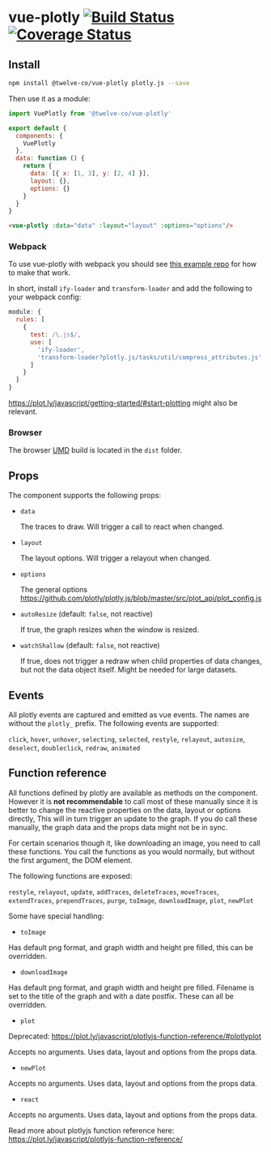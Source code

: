 # vue-plotly [![Build Status](https://travis-ci.org/twelve-co/vue-plotly.svg?branch=master)](https://travis-ci.org/twelve-co/vue-plotly) [![Coverage Status](https://coveralls.io/repos/github/twelve-co/vue-plotly/badge.svg?branch=master)](https://coveralls.io/github/twelve-co/vue-plotly?branch=master)

## Install

```bash
npm install @twelve-co/vue-plotly plotly.js --save
```

Then use it as a module:

```js
import VuePlotly from '@twelve-co/vue-plotly'

export default {
  components: {
    VuePlotly
  },
  data: function () {
    return {
      data: [{ x: [1, 3], y: [2, 4] }],
      layout: {},
      options: {}
    }
  }
}
```

```html
<vue-plotly :data="data" :layout="layout" :options="options"/>
```

### Webpack

To use vue-plotly with webpack you should see [this example repo](https://github.com/plotly/plotly-webpack) for how to make that work.

In short, install `ify-loader` and `transform-loader` and add the following to your webpack config:

```js
module: {
  rules: [
    {
      test: /\.js$/,
      use: [
        'ify-loader',
        'transform-loader?plotly.js/tasks/util/compress_attributes.js',
      ]
    }
  ]
}
```

https://plot.ly/javascript/getting-started/#start-plotting might also be relevant.

### Browser

The browser [UMD](https://www.davidbcalhoun.com/2014/what-is-amd-commonjs-and-umd/) build is located in the `dist` folder.

## Props

The component supports the following props:

* `data`

  The traces to draw. Will trigger a call to react when changed.

* `layout`

  The layout options. Will trigger a relayout when changed.

* `options`

  The general options https://github.com/plotly/plotly.js/blob/master/src/plot_api/plot_config.js

* `autoResize` (default: `false`, not reactive)

  If true, the graph resizes when the window is resized.

* `watchShallow` (default: `false`, not reactive)

  If true, does not trigger a redraw when child properties of data changes, but not the data object itself. Might be needed for large datasets.


## Events

All plotly events are captured and emitted as vue events. The names are without the `plotly_` prefix. The following events are supported:

`click`, `hover`, `unhover`, `selecting`, `selected`, `restyle`, `relayout`, `autosize`, `deselect`, `doubleclick`, `redraw`, `animated`


## Function reference

All functions defined by plotly are available as methods on the component. However it is **not recommendable** to call most of these manually since it is better to change the reactive properties on the data, layout or options directly, This will in turn trigger an update to the graph. If you do call these manually, the graph data and the props data might not be in sync.

For certain scenarios though it, like downloading an image, you need to call these functions. You call the functions as you would normally, but without the first argument, the DOM element.

The following functions are exposed:

`restyle`, `relayout`, `update`, `addTraces`, `deleteTraces`, `moveTraces`, `extendTraces`, `prependTraces`, `purge`, `toImage`, `downloadImage`, `plot`, `newPlot`

Some have special handling:

- `toImage`

Has default png format, and graph width and height pre filled, this can be overridden.

- `downloadImage`

Has default png format, and graph width and height pre filled. Filename is set to the title of the graph and with a date postfix. These can all be overridden.

- `plot`

Deprecated: https://plot.ly/javascript/plotlyjs-function-reference/#plotlyplot

Accepts no arguments. Uses data, layout and options from the props data.

- `newPlot`

Accepts no arguments. Uses data, layout and options from the props data.

- `react`

Accepts no arguments. Uses data, layout and options from the props data.


Read more about plotlyjs function reference here:
https://plot.ly/javascript/plotlyjs-function-reference/
